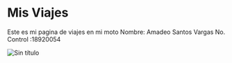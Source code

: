 # Mis Viajes
Este es mi pagina de viajes en mi moto
Nombre: Amadeo Santos Vargas
No. Control :18920054

![Sin título](https://user-images.githubusercontent.com/92321680/137041444-be96f118-dff9-46f8-8142-63f69102d00d.png)
